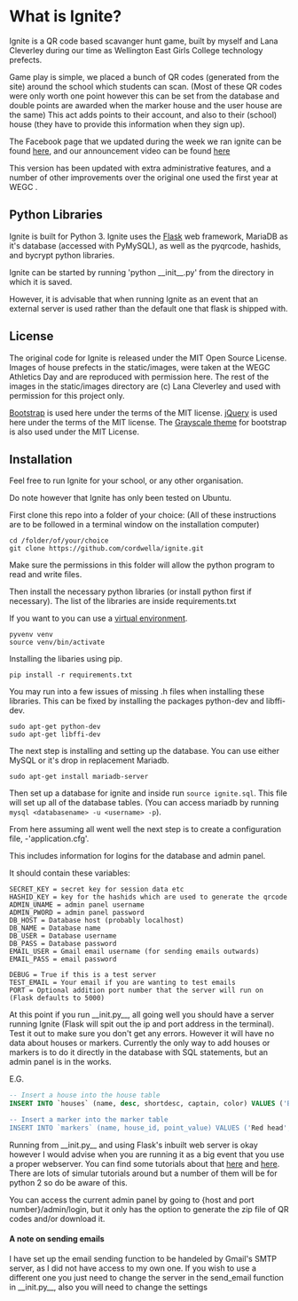 # What is Ignite?

Ignite is a QR code based scavanger hunt game, built by myself and Lana Cleverley during our time as
Wellington East Girls College technology prefects.

Game play is simple, we placed a bunch of QR codes (generated from the site) around the school which students can scan. (Most of these QR codes were only worth one point however this can be set from the database and double points are awarded when the marker house and the user house are the same) This act adds points to their account, and also to their (school) house (they have to provide this information when they sign up).

The Facebook page that we updated during the week we ran ignite can be found [here](https://www.facebook.com/wegcignite/), and our announcement video can be found [here](https://www.youtube.com/watch?v=64Wh9KMe0Eg&feature=youtu.be)

This version has been updated with extra administrative features, and a number of other improvements over the original one used the first year at WEGC .

## Python Libraries
Ignite is built for Python 3.
Ignite uses the [Flask](http://flask.pocoo.org/) web framework, MariaDB as it's database (accessed with PyMySQL), as well as the pyqrcode, hashids, and bycrypt python libraries.

Ignite can be started by running 'python \_\_init\_\_.py' from the directory in which it is saved.

However, it is advisable that when running Ignite as an event that an external server is used rather than the default one that flask is shipped with.

## License
The original code for Ignite is released under the MIT Open Source License.
Images of house prefects in the static/images, were taken at the WEGC Athletics Day and are reproduced with permission here.
The rest of the images in the static/images directory are (c) Lana Cleverley and used with permission for this project only.

[Bootstrap](http://getbootstrap.com) is used here under the terms of the MIT license.
[jQuery](https://jquery.org) is used here under the terms of the MIT license.
The [Grayscale theme](http://startbootstrap.com/template-overviews/grayscale/) for bootstrap is also used under the MIT License.

## Installation

Feel free to run Ignite for your school, or any other organisation.

Do note however that Ignite has only been tested on Ubuntu.

First clone this repo into a folder of your choice:
(All of these instructions are to be followed in a terminal window on the installation computer)

```
cd /folder/of/your/choice
git clone https://github.com/cordwella/ignite.git
```

Make sure the permissions in this folder will allow the python program to read and write files.

Then install the necessary python libraries (or install python first if necessary). The list of the libraries are inside requirements.txt

If you want to you can use a [virtual environment](https://realpython.com/blog/python/python-virtual-environments-a-primer/).

```
pyvenv venv
source venv/bin/activate
```

Installing the libaries using pip.
```
pip install -r requirements.txt
```

You may run into a few issues of missing .h files when installing these libraries. This can be fixed by installing the packages python-dev and libffi-dev.

```
sudo apt-get python-dev
sudo apt-get libffi-dev
```

The next step is installing and setting up the database. You can use either MySQL or it's drop in replacement Mariadb.

```
sudo apt-get install mariadb-server
```

Then set up a database for ignite and inside run `source ignite.sql`. This file will set up all of the database tables. (You can access mariadb by running `mysql <databasename> -u <username> -p`).

From here assuming all went well the next step is to create a configuration file, -'application.cfg'.

This includes information for logins for the database and admin panel.

It should contain these variables:
```
SECRET_KEY = secret key for session data etc
HASHID_KEY = key for the hashids which are used to generate the qrcode
ADMIN_UNAME = admin panel username
ADMIN_PWORD = admin panel password
DB_HOST = Database host (probably localhost)
DB_NAME = Database name
DB_USER = Database username
DB_PASS = Database password
EMAIL_USER = Gmail email username (for sending emails outwards)
EMAIL_PASS = email password

DEBUG = True if this is a test server
TEST_EMAIL = Your email if you are wanting to test emails
PORT = Optional addition port number that the server will run on (Flask defaults to 5000)
```

At this point if you run \_\_init.py\_\_, all going well you should have a server running Ignite (Flask will spit out the ip and port address in the terminal). Test it out to make sure you don't get any errors. However it will have no data about houses or markers. Currently the only way to add houses or markers is to do it directly in the database with SQL statements, but an admin panel is in the works.

E.G.
```sql
-- Insert a house into the house table
INSERT INTO `houses` (name, desc, shortdesc, captain, color) VALUES ('Bledisloe','Bledisloe house has won the athletics day competition for the last four years in a row, and the overall house cup for the last three - these stats alone show you that Bledisloe house is not one to mess with!','Red Hot and can\'t be stopped','Ellie Shea','ff0000');

-- Insert a marker into the marker table
INSERT INTO `markers` (name, house_id, point_value) VALUES ('Red head',1,1),('TOO HOT',1,2),('HOT DAMN',1,1),('Let all the colours ignite tonight',1,1);
```

Running from \_\_init.py\_\_ and using Flask's inbuilt web server is okay however I would advise when you are running it as a big event that you use a proper webserver. You can find some tutorials about that [here](http://terokarvinen.com/2016/deploy-flask-python3-on-apache2-ubuntu) and [here](https://medium.com/@apatefraus/how-to-deploy-flask-on-ubuntu-with-python-3-and-nginx-fa48394deb7b#.izqpg59gh). There are lots of simular tutorials around but a number of them will be for python 2 so do be aware of this.

You can access the current admin panel by going to {host and port number}/admin/login, but it only has the option to generate the zip file of QR codes and/or download it.

#### A note on sending emails
I have set up the email sending function to be handeled by Gmail's SMTP server, as I did not have access to my own one. If you wish to use a different one you just need to change the server in the send_email function in \_\_init.py\_\_, also you will need to change the settings
